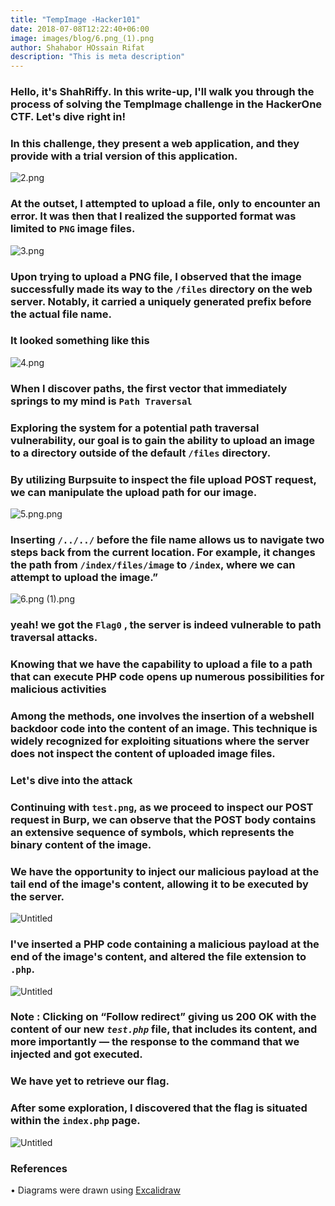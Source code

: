 ```yaml
---
title: "TempImage -Hacker101"
date: 2018-07-08T12:22:40+06:00
image: images/blog/6.png_(1).png
author: Shahabor HOssain Rifat
description: "This is meta description"
---
```




### Hello, it's ShahRiffy. In this write-up, I'll walk you through the process of solving the Templmage challenge in the HackerOne CTF. Let's dive right in!

### In this challenge, they present a web application, and they provide with a trial version of this application.

![2.png](/exampleSite/static/images/blog/2.png)

### At the outset, I attempted to upload a file, only to encounter an error. It was then that I realized the supported format was limited to `PNG` image files.

![3.png](/exampleSite/static/images/blog/3.png)

### Upon trying to upload a PNG file, I observed that the image successfully made its way to the `/files` directory on the web server. Notably, it carried a uniquely generated prefix before the actual file name.

### It looked something like this

![4.png](TempImage%20-Hacker101%2049e62c7a60254765915c97398fc91f7d/4.png)

### When I discover paths, the first vector that immediately springs to my mind is `Path Traversal`

### Exploring the system for a potential path traversal vulnerability, our goal is to gain the ability to upload an image to a directory outside of the default `/files` directory.

### By utilizing Burpsuite to inspect the file upload POST request, we can manipulate the upload path for our image.

![5.png.png](TempImage%20-Hacker101%2049e62c7a60254765915c97398fc91f7d/5.png.png)

### **Inserting `/../../` before the file name allows us to navigate two steps back from the current location. For example, it changes the path from `/index/files/image` to `/index`, where we can attempt to upload the image.”**

![6.png (1).png](/images/blog/6.png_(1).png)

### yeah! we got the `Flag0` , the server is indeed vulnerable to path traversal attacks.

### Knowing that we have the capability to upload a file to a path that can execute PHP code opens up numerous possibilities for malicious activities

### Among the methods, one involves the insertion of a webshell backdoor code into the content of an image. This technique is widely recognized for exploiting situations where the server does not inspect the content of uploaded image files.

### Let's dive into the attack

### Continuing with `test.png`, as we proceed to inspect our POST request in Burp, we can observe that the POST body contains an extensive sequence of symbols, which represents the binary content of the image.

### We have the opportunity to inject our malicious payload at the tail end of the image's content, allowing it to be executed by the server.

![Untitled](TempImage%20-Hacker101%2049e62c7a60254765915c97398fc91f7d/Untitled.png)

### I've inserted a PHP code containing a malicious payload at the end of the image's content, and altered the file extension to `.php`.

 

![Untitled](TempImage%20-Hacker101%2049e62c7a60254765915c97398fc91f7d/Untitled%201.png)

### Note : Clicking on “Follow redirect” giving us 200 OK with the content of our new *`test.php`* file, that includes its content, and more importantly — the response to the command that we injected and got executed.

### We have yet to retrieve our flag.

### After some exploration, I discovered that the flag is situated within the `index.php` page.

![Untitled](TempImage%20-Hacker101%2049e62c7a60254765915c97398fc91f7d/Untitled%202.png)

### **References**

• Diagrams were drawn using [Excalidraw](https://excalidraw.com/)